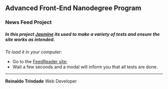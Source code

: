 ## Advanced Front-End Nanodegree Program
### News Feed Project



##### In this project [Jasmine](https://jasmine.github.io/) its used to make a variety of tests and ensure the site works as intended.
  
*To load it in your computer:*

* Go to the [FeedReader site](https://reinaldooo.github.io/Feedreader/);
* Wait a few seconds and a modal will inform you that all tests are done.



___
**Reinaldo Trindade**
Web Developer